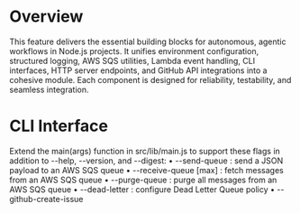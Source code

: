 # Overview
This feature delivers the essential building blocks for autonomous, agentic workflows in Node.js projects. It unifies environment configuration, structured logging, AWS SQS utilities, Lambda event handling, CLI interfaces, HTTP server endpoints, and GitHub API integrations into a cohesive module. Each component is designed for reliability, testability, and seamless integration.

# CLI Interface
Extend the main(args) function in src/lib/main.js to support these flags in addition to --help, --version, and --digest:
• --send-queue <queueUrl> <json-body>           : send a JSON payload to an AWS SQS queue
• --receive-queue <queueUrl> [max]               : fetch messages from an AWS SQS queue
• --purge-queue <queueUrl>                       : purge all messages from an AWS SQS queue
• --dead-letter <sourceUrl> <dlqArn> <maxCount>   : configure Dead Letter Queue policy
• --github-create-issue <owner> <repo> <title> [body]
                                                     : create a new GitHub issue
• --github-list-issues <owner> <repo> [state]     : list issues for a repository
• --github-create-branch <owner> <repo> <branchName> <fromSha>
                                                     : create a new branch from a given commit SHA
• --github-commit-file <owner> <repo> <branch> <path> <content> <message>
                                                     : commit or update a file on a branch
• --github-create-pull-request <owner> <repo> <head> <base> <title> [body]
                                                     : open a pull request
Preserve early-exit behavior for help, version, and digest flags. Log each operation and handle errors with descriptive messages.

# HTTP Server Endpoints
Extend sandbox/source/server.js to expose new REST routes in addition to /health, /metrics, /openapi.json, and /docs:
• POST /queue/send           accepts JSON { queueUrl, body, delaySeconds } and returns { MessageId }
• GET  /queue/receive        accepts query params queueUrl, maxMessages, waitTimeSeconds and returns messages array
• DELETE /queue/purge        accepts query param queueUrl and returns purge result
• PUT  /queue/dead-letter    accepts JSON { sourceQueueUrl, deadLetterQueueArn, maxReceiveCount } and returns updated policy

• POST /github/issues        accepts JSON { owner, repo, title, body } and returns issue details
• GET  /github/issues        accepts query params owner, repo, state and returns list of issues
• POST /github/branches      accepts JSON { owner, repo, branchName, fromSha } and returns branch info
• POST /github/commit        accepts JSON { owner, repo, branch, path, content, message } and returns commit result
• POST /github/pull-request  accepts JSON { owner, repo, head, base, title, body } and returns pull request details

Protect queue routes and GitHub routes with Basic Auth if configured via environment variables. Record HTTP request and failure metrics per route.

# GitHub API Utilities
Export reusable functions in src/lib/main.js for interacting with GitHub using global fetch:
• createIssue(owner: string, repo: string, title: string, body?: string): Promise<object>
• listIssues(owner: string, repo: string, state?: string): Promise<Array<object>>
• createBranch(owner: string, repo: string, branchName: string, fromSha: string): Promise<object>
• commitFile(owner: string, repo: string, branch: string, path: string, content: string, message: string): Promise<object>
• createPullRequest(owner: string, repo: string, head: string, base: string, title: string, body?: string): Promise<object>

Log each request and response, implement retry logic for rate limits, and surface descriptive errors.

# Success Criteria & Testing
• All existing Vitest tests continue passing without modification.
• Add unit tests mocking fetch for GitHub functions to simulate success and failure scenarios.
• Add unit tests for new CLI flags, verifying console output, exit codes, and error handling.
• Add sandbox tests for each new HTTP /queue and /github route, verifying status codes, response bodies, authentication, and rate limiting.

# Documentation & README Updates
• Update sandbox/README.md Key Features to include new CLI commands and HTTP routes.
• Add usage examples for GitHub CLI flags and queue operations in sandbox/docs/SERVER.md.
• Update openapi.json to describe new /queue and /github endpoints and payload schemas.
• Document GitHub utilities in docs/GITHUB_API.md with usage scenarios.

# Dependencies & Constraints
• Modify src/lib/main.js, sandbox/source/server.js, sandbox/tests/, sandbox/docs/, and sandbox/README.md only.
• Use built-in fetch in Node 20+; no new dependencies required.
• Maintain ESM compatibility and existing coding style conventions.